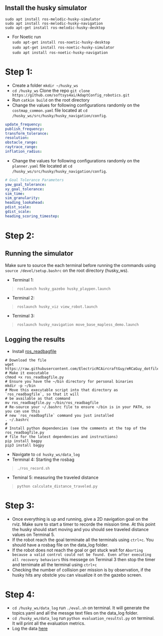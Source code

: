 ## Install the husky simulator
`sudo apt install ros-melodic-husky-simulator` \
`sudo apt install ros-melodic-husky-navigation` \
`sudo apt-get install ros-melodic-husky-desktop`
* For Noetic run \
`sudo apt-get install ros-noetic-husky-desktop` \
`sudo apt-get install ros-noetic-husky-simulator` \
`sudo apt install ros-noetic-husky-navigation`

# Step 1:
* Create a folder `mkdir ~/husky_ws`
* `cd /husky_ws` Clone the repo `git clone https://github.com/softsys4ai/AdaptConfig_robotics.git`
* Run `catkin build` on the root directory
* Change the values for following configurations randomly on the `costmap_common.yaml` file located at `cd /husky_ws/src/husky/husky_navigation/config`. 
```yaml
update_frequency:
publish_frequency:
transform_tolerance:
resolution:
obstacle_range:
raytrace_range:
inflation_radius:
```
*  Change the values for following configurations randomly on the `planner.yaml` file located at `cd /husky_ws/src/husky/husky_navigation/config`. 
```yaml
# Goal Tolerance Parameters
yaw_goal_tolerance: 
xy_goal_tolerance:
sim_time: 
sim_granularity:
heading_lookahead:   
pdist_scale:
gdist_scale:
heading_scoring_timestep:
```

# Step 2:
## Running the simulator

Make sure to source the each terminal before running the commands using `source /devel/setup.bashrc` on the root directory (husky_ws).

* Terminal 1: 
> `roslaunch husky_gazebo husky_playpen.launch`
* Terminal 2:
> `roslaunch husky_viz view_robot.launch`
* Ternimal 3:
> `roslaunch husky_navigation move_base_mapless_demo.launch`

## Logging the results
* Install [ros_readbagfile](http://wiki.ros.org/ROS/Tutorials/reading%20msgs%20from%20a%20bag%20file)
```
# Download the file
wget https://raw.githubusercontent.com/ElectricRCAircraftGuy/eRCaGuy_dotfiles/master/useful_scripts/ros_readbagfile.py
# Make it executable
chmod +x ros_readbagfile.py
# Ensure you have the ~/bin directory for personal binaries
mkdir -p ~/bin
# Move this executable script into that directory as `ros_readbagfile`, so that it will
# be available as that command
mv ros_readbagfile.py ~/bin/ros_readbagfile
# Re-source your ~/.bashrc file to ensure ~/bin is in your PATH, so you can use this
# new `ros_readbagfile` command you just installed
. ~/.bashrc
#
# Install python dependencies (see the comments at the top of the ros_readbagfile.py 
# file for the latest dependencies and instructions)
pip install bagpy
pip3 install bagpy
```
* Navigate to `cd husky_ws/data_log`
* Terminal 4: Starting the rosbag
> `./ros_record.sh`
* Teminal 5: measuring the traveled distance
> `python calculate_distance_traveled.py`


# Step 3:
* Once everything is up and running, give a 2D navigation goal on the rviz. Make sure to start a timer to recorde the mission time. At this point the husky should start moving and you should see traveled distance values on Terminal 5. 
* If the robot reach the goal terminate all the terminals using `ctrl+c`. You should have a rosbag file on the data_log folder. 
* If the robot does not reach the goal or get stuck wait for `Aborting because a valid control could not be found. Even after executing all recovery behaviors` this messege on Terminal 3 then stop the timer and ternimate all the terminal using `ctrl+c`
* Checking the number of collision per mission is by observation, if the husky hits any obstcle you can visualize it on the gazebo screen.

# Step 4:
* `cd /husky_ws/data_log` run `./eval.sh` on terminal. It will generate the topics.yaml and all the messge text files on the data_log folder.
* `cd /husky_ws/data_log` run `python evaluation_resultsl.py` on terminal. It will print all the evaluation metrics.
* Log the data [here](https://docs.google.com/spreadsheets/d/1z7JyRzxkC3PpUkAlv72hyn8fvZ6lhPCaiiUfCrJXOZU/edit?usp=sharing)
